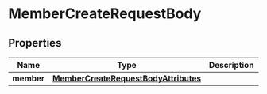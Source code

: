 
# MemberCreateRequestBody

## Properties
Name | Type | Description | Notes
------------ | ------------- | ------------- | -------------
**member** | [**MemberCreateRequestBodyAttributes**](MemberCreateRequestBodyAttributes.md) |  |  [optional]



